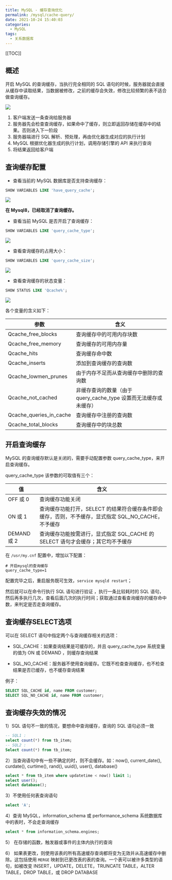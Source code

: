 ```yaml
---
title: MySQL - 缓存查询优化
permalink: /mysql/cache-query/
date: 2021-10-24 15:40:03
categories: 
  - MySQL
tags: 
  - 关系数据库
---
```


[[TOC]]

## 概述

开启 MySQL 的查询缓存，当执行完全相同的 SQL 语句的时候，服务器就会直接从缓存中读取结果，当数据被修改，之前的缓存会失效，修改比较频繁的表不适合做查询缓存。

 ![](05.%E5%85%B3%E7%B3%BB%E6%95%B0%E6%8D%AE%E5%BA%93%20-%20MySQL/img/e00a348f2015355860b5d08126417ed1_MD5.png)

1. 客户端发送一条查询给服务器
2. 服务器先会检查查询缓存，如果命中了缓存，则立即返回存储在缓存中的结果。否则进入下一阶段
3. 服务器端进行 SQL 解析、预处理，再由优化器生成对应的执行计划
4. MySQL 根据优化器生成的执行计划，调用存储引擎的 API 来执行查询
5. 将结果返回给客户端

## 查询缓存配置

- 查看当前的 MySQL 数据库是否支持查询缓存：

```SQL
SHOW VARIABLES LIKE 'have_query_cache';	
```

![](05.%E5%85%B3%E7%B3%BB%E6%95%B0%E6%8D%AE%E5%BA%93%20-%20MySQL/img/f8e83dfbc14dd57c7009115487f30706_MD5.png)

**在 Mysql8，已经取消了查询缓存。**

- 查看当前 MySQL 是否开启了查询缓存：

```SQL
SHOW VARIABLES LIKE 'query_cache_type'; 
```

![](05.%E5%85%B3%E7%B3%BB%E6%95%B0%E6%8D%AE%E5%BA%93%20-%20MySQL/img/d93ae1387908775e87b305744c03cff7_MD5.png)

- 查看查询缓存的占用大小：

```SQL
SHOW VARIABLES LIKE 'query_cache_size';
```

![](05.%E5%85%B3%E7%B3%BB%E6%95%B0%E6%8D%AE%E5%BA%93%20-%20MySQL/img/a03ac26b4018ccd3ff4a0d669e4141e2_MD5.png)

- 查看查询缓存的状态变量：

```SQL
SHOW STATUS LIKE 'Qcache%';
```

![](05.%E5%85%B3%E7%B3%BB%E6%95%B0%E6%8D%AE%E5%BA%93%20-%20MySQL/img/de2242ca1761afcf4413a9b4369f2abe_MD5.png)

各个变量的含义如下：

| 参数                    | 含义                                                         |
| ----------------------- | ------------------------------------------------------------ |
| Qcache_free_blocks      | 查询缓存中的可用内存块数                                     |
| Qcache_free_memory      | 查询缓存的可用内存量                                         |
| Qcache_hits             | 查询缓存命中数                                               |
| Qcache_inserts          | 添加到查询缓存的查询数                                       |
| Qcache_lowmen_prunes    | 由于内存不足而从查询缓存中删除的查询数                       |
| Qcache_not_cached       | 非缓存查询的数量（由于 query_cache_type 设置而无法缓存或未缓存） |
| Qcache_queries_in_cache | 查询缓存中注册的查询数                                       |
| Qcache_total_blocks     | 查询缓存中的块总数                                           |

## 开启查询缓存

MySQL 的查询缓存默认是关闭的，需要手动配置参数 query_cache_type，来开启查询缓存。

query_cache_type 该参数的可取值有三个：

| 值          | 含义                                                         |
| ----------- | ------------------------------------------------------------ |
| OFF 或 0    | 查询缓存功能关闭                                             |
| ON 或 1     | 查询缓存功能打开，SELECT 的结果符合缓存条件即会缓存，否则，不予缓存，显式指定 SQL_NO_CACHE，不予缓存 |
| DEMAND 或 2 | 查询缓存功能按需进行，显式指定 SQL_CACHE 的 SELECT 语句才会缓存；其它均不予缓存 |

在 `/usr/my.cnf` 配置中，增加以下配置： 

```properties
# 开启mysql的查询缓存
query_cache_type=1
```

配置完毕之后，重启服务既可生效，`service mysqld restart`；

然后就可以在命令行执行 SQL 语句进行验证 ，执行一条比较耗时的 SQL 语句，然后再多执行几次，查看后面几次的执行时间；获取通过查看查询缓存的缓存命中数，来判定是否走查询缓存。

## 查询缓存SELECT选项

可以在 SELECT 语句中指定两个与查询缓存相关的选项：

- SQL_CACHE：如果查询结果是可缓存的，并且 query_cache_type 系统变量的值为 ON 或 DEMAND ，则缓存查询结果

- SQL_NO_CACHE：服务器不使用查询缓存。它既不检查查询缓存，也不检查结果是否已缓存，也不缓存查询结果


例子：

```SQL
SELECT SQL_CACHE id, name FROM customer;
SELECT SQL_NO_CACHE id, name FROM customer;
```

## 查询缓存失效的情况

1）SQL 语句不一致的情况，要想命中查询缓存，查询的 SQL 语句必须一致

```SQL
-- SQL1 : 
select count(*) from tb_item;
-- SQL2 : 
Select count(*) from tb_item;
```

2）当查询语句中有一些不确定的时，则不会缓存。如：now(), current_date(), curdate(), curtime(), rand(), uuid(), user(), database()

```SQL
select * from tb_item where updatetime < now() limit 1;
select user();
select database();
```

3）不使用任何表查询语句

```SQL
select 'A';
```

4）查询 MySQL，information_schema 或 performance_schema 系统数据库中的表时，不会走查询缓存

```SQL
select * from information_schema.engines;
```

5） 在存储的函数，触发器或事件的主体内执行的查询

6） 如果表更改，则使用该表的所有高速缓存查询都将变为无效并从高速缓存中删除。这包括使用 `MERGE` 映射到已更改表的表的查询。一个表可以被许多类型的语句，如被改变 INSERT，UPDATE，DELETE，TRUNCATE TABLE，ALTER TABLE，DROP TABLE，或 DROP DATABASE